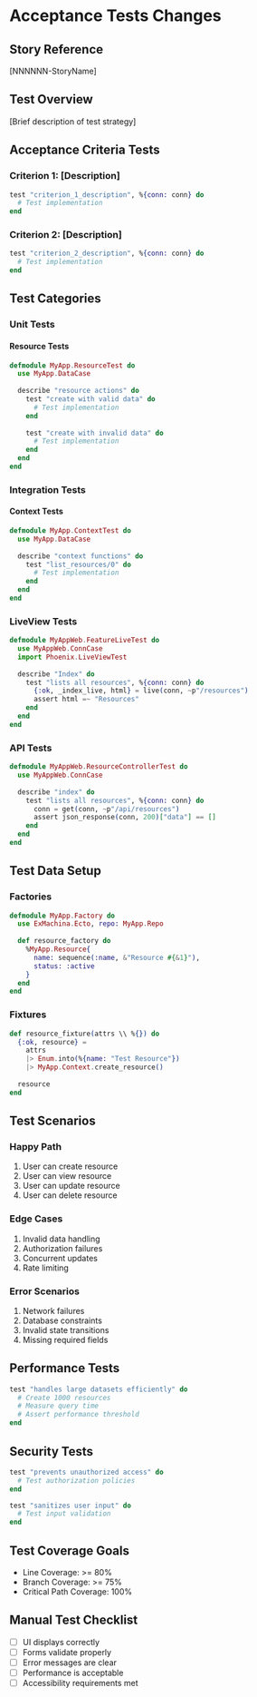 # Acceptance Tests Changes

## Story Reference
[NNNNNN-StoryName]

## Test Overview
[Brief description of test strategy]

## Acceptance Criteria Tests

### Criterion 1: [Description]
```elixir
test "criterion_1_description", %{conn: conn} do
  # Test implementation
end
```

### Criterion 2: [Description]
```elixir
test "criterion_2_description", %{conn: conn} do
  # Test implementation
end
```

## Test Categories

### Unit Tests

#### Resource Tests
```elixir
defmodule MyApp.ResourceTest do
  use MyApp.DataCase
  
  describe "resource actions" do
    test "create with valid data" do
      # Test implementation
    end
    
    test "create with invalid data" do
      # Test implementation
    end
  end
end
```

### Integration Tests

#### Context Tests
```elixir
defmodule MyApp.ContextTest do
  use MyApp.DataCase
  
  describe "context functions" do
    test "list_resources/0" do
      # Test implementation
    end
  end
end
```

### LiveView Tests

```elixir
defmodule MyAppWeb.FeatureLiveTest do
  use MyAppWeb.ConnCase
  import Phoenix.LiveViewTest
  
  describe "Index" do
    test "lists all resources", %{conn: conn} do
      {:ok, _index_live, html} = live(conn, ~p"/resources")
      assert html =~ "Resources"
    end
  end
end
```

### API Tests

```elixir
defmodule MyAppWeb.ResourceControllerTest do
  use MyAppWeb.ConnCase
  
  describe "index" do
    test "lists all resources", %{conn: conn} do
      conn = get(conn, ~p"/api/resources")
      assert json_response(conn, 200)["data"] == []
    end
  end
end
```

## Test Data Setup

### Factories
```elixir
defmodule MyApp.Factory do
  use ExMachina.Ecto, repo: MyApp.Repo
  
  def resource_factory do
    %MyApp.Resource{
      name: sequence(:name, &"Resource #{&1}"),
      status: :active
    }
  end
end
```

### Fixtures
```elixir
def resource_fixture(attrs \\ %{}) do
  {:ok, resource} =
    attrs
    |> Enum.into(%{name: "Test Resource"})
    |> MyApp.Context.create_resource()
  
  resource
end
```

## Test Scenarios

### Happy Path
1. User can create resource
2. User can view resource
3. User can update resource
4. User can delete resource

### Edge Cases
1. Invalid data handling
2. Authorization failures
3. Concurrent updates
4. Rate limiting

### Error Scenarios
1. Network failures
2. Database constraints
3. Invalid state transitions
4. Missing required fields

## Performance Tests

```elixir
test "handles large datasets efficiently" do
  # Create 1000 resources
  # Measure query time
  # Assert performance threshold
end
```

## Security Tests

```elixir
test "prevents unauthorized access" do
  # Test authorization policies
end

test "sanitizes user input" do
  # Test input validation
end
```

## Test Coverage Goals
- Line Coverage: >= 80%
- Branch Coverage: >= 75%
- Critical Path Coverage: 100%

## Manual Test Checklist
- [ ] UI displays correctly
- [ ] Forms validate properly
- [ ] Error messages are clear
- [ ] Performance is acceptable
- [ ] Accessibility requirements met